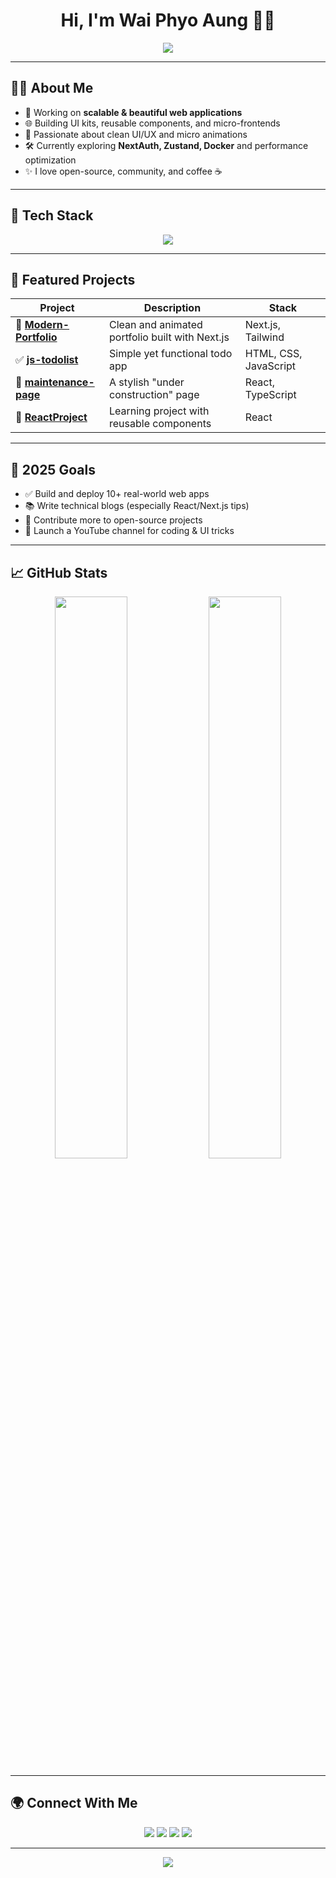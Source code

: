 <h1 align="center">Hi, I'm Wai Phyo Aung 👨‍💻</h1>

<p align="center">
  <img src="https://readme-typing-svg.demolab.com/?lines=Frontend%20Developer%20from%20Myanmar;React+%7C+Next.js+%7C+TailwindCSS;UI%2FUX+Lover%20%F0%9F%A7%A1;Lifelong+Learner&center=true&width=500&height=45&font=Fira+Code&pause=1000" />
</p>

---

## 🧑‍💻 About Me

- 🔭 Working on **scalable & beautiful web applications**
- 🌐 Building UI kits, reusable components, and micro-frontends
- 🎨 Passionate about clean UI/UX and micro animations
- 🛠️ Currently exploring **NextAuth, Zustand, Docker** and performance optimization
- ✨ I love open-source, community, and coffee ☕️

---

## 🚀 Tech Stack

<div align="center">
  <img src="https://skillicons.dev/icons?i=js,ts,react,nextjs,tailwind,redux,vite,html,css,git,github,figma,vscode&theme=dark" />
</div>

---

## 📁 Featured Projects

| Project | Description | Stack |
|--------|-------------|-------|
| 🔧 [**Modern-Portfolio**](https://github.com/Orgpg/Modern-Portfolio) | Clean and animated portfolio built with Next.js | Next.js, Tailwind |
| ✅ [**js-todolist**](https://github.com/Orgpg/js-todolist) | Simple yet functional todo app | HTML, CSS, JavaScript |
| 🔧 [**maintenance-page**](https://github.com/Orgpg/maintenance-page) | A stylish "under construction" page | React, TypeScript |
| 📁 [**ReactProject**](https://github.com/Orgpg/ReactProject) | Learning project with reusable components | React |

---

## 🎯 2025 Goals

- ✅ Build and deploy 10+ real-world web apps
- 📚 Write technical blogs (especially React/Next.js tips)
- 🧠 Contribute more to open-source projects
- 🎥 Launch a YouTube channel for coding & UI tricks

---

## 📈 GitHub Stats

<p align="center">
  <img src="https://github-readme-stats.vercel.app/api?username=Orgpg&show_icons=true&theme=tokyonight&hide_border=true" width="48%" />
  <img src="https://github-readme-streak-stats.herokuapp.com?user=Orgpg&theme=tokyonight&hide_border=true" width="48%" />
</p>

---

## 🌍 Connect With Me

<p align="center">
  <a href="mailto:info@waiphyoaung.dev"><img src="https://img.shields.io/badge/Gmail-1a1a1a?style=for-the-badge&logo=gmail&logoColor=red"/></a>
  <a href="https://linkedin.com/in/orgpg"><img src="https://img.shields.io/badge/LinkedIn-1a1a1a?style=for-the-badge&logo=linkedin&logoColor=0A66C2"/></a>
  <a href="https://twitter.com/your-handle"><img src="https://img.shields.io/badge/Twitter-1a1a1a?style=for-the-badge&logo=twitter&logoColor=1DA1F2"/></a>
  <a href="https://www.waiphyoaung.dev"><img src="https://img.shields.io/badge/Portfolio-1a1a1a?style=for-the-badge&logo=vercel&logoColor=white"/></a>
</p>

---

<p align="center">
  <img src="https://capsule-render.vercel.app/api?type=waving&color=1a1a1a&height=100&section=footer"/>
</p>
